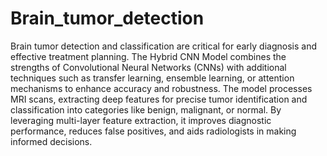 # Brain_tumor_detection
Brain tumor detection and classification are critical for early diagnosis and effective treatment planning. The Hybrid CNN Model combines the strengths of Convolutional Neural Networks (CNNs) with additional techniques such as transfer learning, ensemble learning, or attention mechanisms to enhance accuracy and robustness. The model processes MRI scans, extracting deep features for precise tumor identification and classification into categories like benign, malignant, or normal. By leveraging multi-layer feature extraction, it improves diagnostic performance, reduces false positives, and aids radiologists in making informed decisions.
